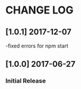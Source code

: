 # CHANGE LOG
## [1.0.1] 2017-12-07
-fixed errors for npm start

## [1.0.0] 2017-06-27
### Initial Release
